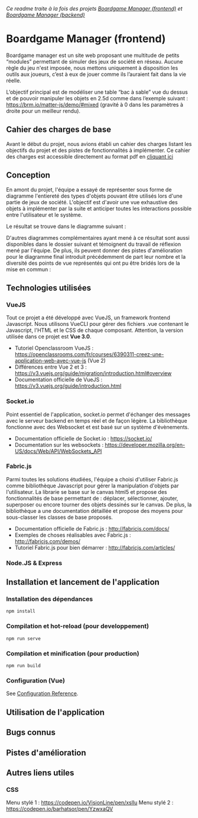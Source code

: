 _Ce readme traite à la fois des projets [Boardgame Manager (frontend)](https://github.com/AlexisMelo/boardgame-manager-frontend) et [Boardgame Manager (backend)](https://github.com/AlexisMelo/boardgame-manager-backend)_

# Boardgame Manager (frontend)

Boardgame manager est un site web proposant une multitude de petits “modules” permettant de simuler des jeux de société en réseau. Aucune règle du jeu n'est imposée, nous mettons uniquement à disposition les outils aux joueurs, c’est à eux de jouer comme ils l’auraient fait dans la vie réelle. 

L’objectif principal est de modéliser une table “bac à sable” vue du dessus et de pouvoir manipuler les objets en 2.5d comme dans l’exemple suivant : https://brm.io/matter-js/demo/#mixed (gravité à 0 dans les paramètres à droite pour un meilleur rendu).

## Cahier des charges de base

Avant le début du projet, nous avions établi un cahier des charges listant les objectifs du projet et des pistes de fonctionnalités à implémenter.
Ce cahier des charges est accessible directement au format pdf en [cliquant ici]()

## Conception

En amont du projet, l'équipe a essayé de représenter sous forme de diagramme l'entiereté des types d'objets pouvant être utilisés lors d'une partie de jeux de société. L'objectif est d'avoir une vue exhaustive des objets à implémenter par la suite et anticiper toutes les interactions possible entre l'utilisateur et le système. 

Le résultat se trouve dans le diagramme suivant : 


D'autres diagrammes complémentaires ayant mené à ce résultat sont aussi disponibles dans le dossier suivant et témoignent du travail de réflexion mené par l'équipe. De plus, ils peuvent donner des pistes d'amélioration pour le diagramme final introduit précédemment de part leur nombre et la diversité des points de vue représentés qui ont pu être bridés lors de la mise en commun : 


## Technologies utilisées

### VueJS

Tout ce projet a été développé avec VueJS, un framework frontend Javascript. Nous utilisons VueCLI pour gérer des fichiers .vue contenant le Javascript, l'HTML et le CSS de chaque composant. Attention, la version utilisée dans ce projet est **Vue 3.0**.

- Tutoriel Openclassroom VueJS : https://openclassrooms.com/fr/courses/6390311-creez-une-application-web-avec-vue-js (Vue 2)
- Différences entre Vue 2 et 3 : https://v3.vuejs.org/guide/migration/introduction.html#overview
- Documentation officielle de VueJS : https://v3.vuejs.org/guide/introduction.html

### Socket.io

Point essentiel de l'application, socket.io permet d'échanger des messages avec le serveur backend en temps réel et de façon légère. La bibliothèque fonctionne avec des Websocket et est basé sur un système d'évènements.

- Documentation officielle de Socket.io : https://socket.io/
- Documentation sur les websockets : https://developer.mozilla.org/en-US/docs/Web/API/WebSockets_API

### Fabric.js

Parmi toutes les solutions étudiées, l'équipe a choisi d'utiliser Fabric.js comme bibliothèque Javascript pour gérer la manipulation d'objets par l'utilisateur. La librarie se base sur le canvas html5 et propose des fonctionnalités de base permettant de : déplacer, sélectionner, ajouter, superposer ou encore tourner des objets dessinés sur le canvas. De plus, la bibliothèque a une documentation détaillée et propose des moyens pour sous-classer les classes de base proposés. 

- Documentation officielle de Fabric.js : http://fabricjs.com/docs/
- Exemples de choses réalisables avec Fabric.js : http://fabricjs.com/demos/
- Tutoriel Fabric.js pour bien démarrer : http://fabricjs.com/articles/

### Node.JS & Express

## Installation et lancement de l'application

### Installation des dépendances
```
npm install
```

### Compilation et hot-reload (pour developpement)
```
npm run serve
```

### Compilation et minification (pour production)
```
npm run build
```

### Configuration (Vue)
See [Configuration Reference](https://cli.vuejs.org/config/).

## Utilisation de l'application

## Bugs connus

## Pistes d'amélioration

## Autres liens utiles

### CSS

Menu stylé 1 : https://codepen.io/VisionLine/pen/xslIu
Menu stylé 2 : https://codepen.io/barhatsor/pen/YzwxaQV
